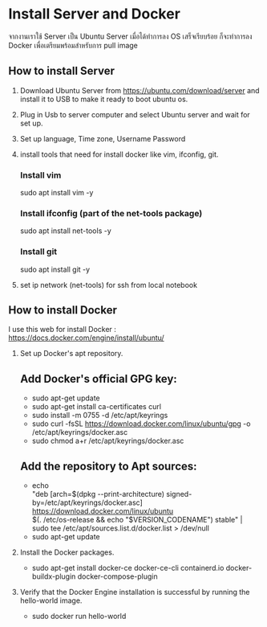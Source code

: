 # Install Server and Docker
จากงานเราใช้ Server เป็น Ubuntu Server เมื่อได้ทำการลง OS เสร็จเรียบร้อย ก็จะทำการลง Docker เพื่อเตรียมพร้อมสำหรับการ pull image

## How to install Server
1. Download Ubuntu Server from https://ubuntu.com/download/server and install it to USB to make it ready to boot ubuntu os.
2. Plug in Usb to server computer and select Ubuntu server and wait for set up.
3. Set up language, Time zone, Username Password
4. install tools that need for install docker like vim, ifconfig, git.
    ### Install vim
    sudo apt install vim -y

    ### Install ifconfig (part of the net-tools package)
    sudo apt install net-tools -y
    
    ### Install git
    sudo apt install git -y
   
6. set ip network (net-tools) for ssh from local notebook


## How to install Docker
I use this web for install Docker : https://docs.docker.com/engine/install/ubuntu/
1. Set up Docker's apt repository.
    ## Add Docker's official GPG key:
     - sudo apt-get update
     - sudo apt-get install ca-certificates curl
     - sudo install -m 0755 -d /etc/apt/keyrings
     - sudo curl -fsSL https://download.docker.com/linux/ubuntu/gpg -o /etc/apt/keyrings/docker.asc
     - sudo chmod a+r /etc/apt/keyrings/docker.asc

    ## Add the repository to Apt sources:
    - echo \
  "deb [arch=$(dpkg --print-architecture) signed-by=/etc/apt/keyrings/docker.asc] https://download.docker.com/linux/ubuntu \
  $(. /etc/os-release && echo "$VERSION_CODENAME") stable" | \
  sudo tee /etc/apt/sources.list.d/docker.list > /dev/null
    - sudo apt-get update

2. Install the Docker packages.
      - sudo apt-get install docker-ce docker-ce-cli containerd.io docker-buildx-plugin docker-compose-plugin

3. Verify that the Docker Engine installation is successful by running the hello-world image.
      - sudo docker run hello-world


